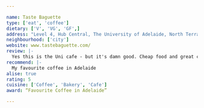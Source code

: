 ```yaml
---

name: Taste Baguette
type: ['eat', 'coffee']
dietary: ['V', 'VG', 'GF',]
address: "Level 4, Hub Central, The University of Adelaide, North Terrace, Adelaide SA 5000"
neighbourhood: ['city']
website: www.tastebaguette.com/
review: |-
  Yes this is the Uni cafe - but it's damn good. Cheap food and great coffee.
recommend: |-
  My favourite coffee in Adelaide
alise: true
rating: 5
cuisine: ['Coffee', 'Bakery', 'Cafe']
award: “Favourite Coffee in Adelaide”

---
```

